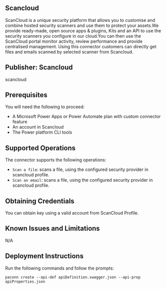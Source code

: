 
## Scancloud 
ScanCloud is a unique security platform that allows you to customise and combine hosted security scanners and use them to protect your assets.We provide ready-made, open source apps & plugins, Kits and an API to use the security scanners you configure in our cloud.You can then use the ScanCloud portal monitor activity, review performance and provide centralised management. Using this connector customers can directly get files and emails scanned by selected scanner from Scancloud.

## Publisher: Scancloud
scancloud

## Prerequisites
You will need the following to proceed:
* A Microsoft Power Apps or Power Automate plan with custom connector feature
* An account in Scancloud
* The Power platform CLI tools

## Supported Operations
The connector supports the following operations:
* `Scan a file`: scans a file, using the configured security provider in scancloud profile.
* `Scan an email`: scans a file, using the configured security provider in scancloud profile.

## Obtaining Credentials
You can obtain key using a valid account from ScanCloud Profile.

## Known Issues and Limitations
N/A

## Deployment Instructions
Run the following commands and follow the prompts:

```paconn
paconn create --api-def apiDefinition.swagger.json --api-prop apiProperties.json
```